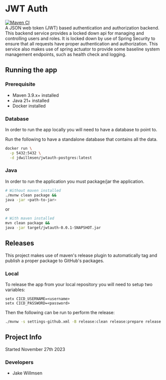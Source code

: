 # JWT Auth
[![Maven CI](https://github.com/jdwillmsen/jwtauth/actions/workflows/ci.yml/badge.svg?branch=main)](https://github.com/jdwillmsen/jwtauth/actions/workflows/ci.yml) \
A JSON web token (JWT) based authentication and authorization backend. This backend service provides a locked down api 
for managing and controlling users and roles. It is locked down by use of Spring Security to ensure that all requests
have proper authentication and authorization. This service also makes use of spring actuator to provide some baseline 
system management endpoints, such as health check and logging. 

## Running the app
### Prerequisite
- Maven 3.9.x+ installed
- Java 21+ installed
- Docker installed

### Database
In order to run the app locally you will need to have a database to point to.

Run the following to have a standalone database that contains all the data.
```bash
docker run \
  -p 5432:5432 \
  -d jdwillmsen/jwtauth-postgres:latest
```
### Java
In order to run the application you must package/jar the application.
```bash
# Without maven installed
./mvnw clean package &&
java -jar <path-to-jar>
```
or
```bash
# With maven installed
mvn clean package &&
java -jar target/jwtauth-0.0.1-SNAPSHOT.jar
```

## Releases
This project makes use of maven's release plugin to automatically tag and publish a proper package to GitHub's packages.

### Local
To release the app from your local repository you will need to setup two variables:
```env
setx CICD_USERNAME=<username>
setx CICD_PASSWORD=<password>
```
Then the following can be run to perform the release:
```bash
./mvnw -s settings-github.xml -B release:clean release:prepare release:perform
```

## Project Info
Started November 27th 2023

### Developers
- Jake Willmsen
